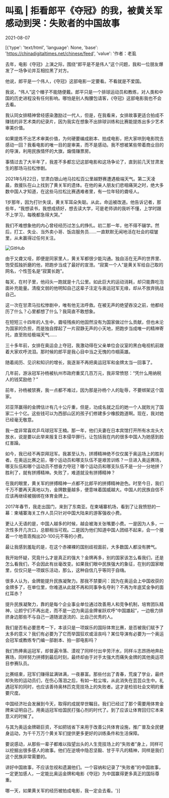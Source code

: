 # 叫虱 | 拒看郎平《夺冠》的我，被黄关军感动到哭：失败者的中国故事

2021-08-07

[{'type': 'text/html', 'language': None, 'base': 'https://chinadigitaltimes.net/chinese/feed', 'value': '作者：老虱

去年，电影《夺冠》上演之际，围绕“郎平是不是伟人”这个问题，我和一位朋友爆发了一场争论并互相拉黑了对方。

他说，郎平是一个伟人，《夺冠》这部电影一定要看。不看就是不爱国。

我说，“伟人”这个帽子不能随便戴。郎平只是一个排球运动员和教练，对人类和中国的历史进程没有任何影响。哪怕是别人掏腰包请客，《夺冠》这部电影我也不会去看。

我认同女排精神曾经感染激励过一代人，但是，在我看来，女排故事更适合拍成不赚钱的非艺术类的纪录片，因为我实在想象不出排球训练和比赛能提炼出多少艺术审美价值。

如果提炼不出艺术审美价值，为何硬要编成剧本、拍成电影，把大家哄到电影院去感动一回？我看电影的唯一目的是审美，而不是感动。我不想被某些带着商业目的的导演，利用民族情怀的大旗，煽情赚票房。

事情过去了大半年了，我差不多都忘记这部电影和这场争论了，直到前几天甘肃发生的那场马拉松惨剧。

2021年5月22日，甘肃白银山地马拉松百公里越野赛遭遇极端天气。第二天凌晨，救援队在山上找到了黄关军的遗体。在他的亲人朋友们悲咽痛哭之时，绝大多数中国人才知道，在这些马拉松比赛遇难者里，有一位年轻的聋哑人。

1岁那年，因为打针失误，黄关军耳朵失聪。从此，命运被改道。他告诉记者，那些年，“我想读书，我想成绩好，想去读大学，可是老师讲的我听不懂，上学时跟不上学习，每晚都急得大哭。”

我们不难想象他的内心曾经经历过怎么的挣扎。初二那一年，他不得不辍学。然后，打工、失业、当外卖小哥、饭店服务员&#8230;&#8230;一直默默无闻地活在社会的褶皱里，从未赢得过任何关注。

![GitHub](https://chinadigitaltimes.net/chinese/files/2021/08/image-1628345923330.png)

由于又聋又哑，即便是同家里人，黄关军都很少能沟通。独自活在无声的世界里、饱受孤独折磨的他，把跑步当成了最好的宣泄。“寂寞一个人”是黄关军给自己取的网名，个性签名是“寂寞长跑”。

每天，在村子里，他闷头一跑就是十几公里。如此巨大的运动消耗，却只能靠吃泡面补充能量。清瘦文弱的他明知自己这辈子注定与奥运冠军无缘，却从不放弃挑战自己。

这一次在甘肃马拉松惨剧中，唯有他无法呼救。在被无声的绝望吞没之前，他都经历了什么？心里都想了什么？我简直不敢想象。

在短短三十四年的人生中，聋哑残疾的他固然没有为国家做过什么贡献，但也未沦为国家的负担，而是独自撑起了一片寂静无声的小天地，把跑步当成唯一的精神寄托，直至败给极端天气&#8230;&#8230;

三十多年前，女排在奥运会上夺冠，我激动得在父亲单位会议室的黑白电视机前跟着大家欢呼流泪。那时候的郎平是我心目中当之无愧的巾帼英雄。

随着阅历、见识和知识的增长，我逐渐不再把奥运冠军和金牌太当一回事了。

几年前，游泳冠军孙杨被杭州市政府重奖几百万元，我非常愤怒：“凭什么用纳税人的钱奖励他？” 

前年，孙杨被禁赛，我一点都不难过，因为那是孙杨个人的耻辱，不要绑架这个国家。

邓亚萍赢得的金牌估计有几十公斤重，但是，功成名就之后的她一个人就败光了国家二十个亿。这些钱可以为西部山区的孩子们修建多少橡胶跑道啊。现在，我对她已经毫无敬意。

我一度非常喜欢乒乓球冠军王楠。那一年，他们夫妻在日本宾馆打开所有水龙头大放水，说是要以此举来报复日本侵华罪行。让包括我在内的很多中国人为她感到脸红害躁。

如今，我已经不再崇拜冠军。我甚至认为，拼搏精神绝不仅仅属于奥运场上的胜利者。在奥运比赛之前，哪个运动员和哪支队伍不是艰苦训练？一旦进入奥运赛场，哪支队伍和哪个运动员不想奋力夺冠？哪个运动员和哪支队伍不是一分一分地拼？胜利了，就有拼搏精神。失败了，难道就没有拼搏精神？

在我的眼里，黄关军的拼搏精神一点都不比郎平的拼搏精神逊色。时至今日，我们千万不要再天真地以为，金牌数量越多，便意味着国威越大。中国人的民族自信不应该再继续被捆绑在体育金牌上。

2017年春节，我走出国门，来到了东南亚。在柬埔寨机场，看到了让我愤怒的一幕：柬埔寨海关工作人员只针对中国大陆来的游客强收小费。

更让人无语的是，中国人越多的时候，越会被海关张嘴要小费。一是因为人多，一次性多开几次口，总额相当可观。二是因为他们知道中国人团结不起来，会一个接着一个地乖乖掏出20-100元不等的小费。

最让我感到羞耻的是，在这个赤裸裸的国别歧视面前，大多数国人都没有脾气。

我开始怀疑，究竟什么才是真正的强大？金牌再多，别的国家该怎么看我们，还是怎么看我们，不会因此有丝毫改变。如果我们眼中民族强大的象征，在别的国家眼里，仅仅只是一项娱乐活动，那么，这种自信几乎等同于自嗨。

很多人认为，金牌能提升民族凝聚力。那我不禁要问：因为在奥运会上中国收获的金牌多了，在单位里，你难道从此就不再和同事争名夺利？不再为年底奖金争的面红耳赤？

提升民族凝聚力，靠的是每个企业事业单位通过改善用人和竞争机制，培育团队精神，让颜宁们不再出走，而不是一边为奥运金牌雀跃欢呼“中国雄起”，一边极力排挤身边那些不与自己一道随波逐流的、比自己优秀的人。

我们是否有必要思考一下，本该只是一项娱乐的国际体育比赛，是否被我们赋予了太多的意义？我们有必要为了它而举国狂欢或沮丧吗？某位导演有必要为一个奥运会冠军或教练专门编一部剧本、拍一部电影吗？

我们热捧奥运冠军，却普遍冷落、漠视了同样付出辛劳汗水，同样斗志昂扬地奔赴赛场，同样努力拼搏到最后时刻，最终却由于对手太强大而痛失金牌的其他奥运项目参赛队员。

比赛结束，冠军们赚得盆满钵满，一夜暴富。那些付出了青春，荒废了学业，最终却失败的运动员们，在伤心落泪之后，有如一粒尘埃，从此消失在芸芸众生中。礼遇冠军的同时，也应该善待奥林匹克竞技场上的失败者。这才是检验社会文明的重要尺度。

中国经济社会发展到今天，取得的成就举世瞩目。我们已经过了那个需要用体育金牌来证明自己，用奥运冠军给国民打强心剂的时代了。到了应该让体育回归它本来意义的时候了。

与其为奥运金牌砸巨资，不如把钱省下来用于改善公共体育设施，推广普及全民健身运动，为千千万万个黄关军们提供更多更好的训练条件和生活保障。

要说感动，从那些一辈子都难以指望出头的人生竞技场上的“失败者”身上，同样可以挖掘出很多感人的故事。他们在逆境中隐忍坚毅、甘于平凡的精神，同样是我们这个民族非常需要的。

讲好中国故事，不应该忽视和遗漏他们。一个容纳和记录了“失败者”的中国故事，一定更加感人，一定能比奥运金牌和电影《夺冠》为中国赢得更多真正的国际尊重。

哪一天，如果黄关军的经历被拍成电影，我一定会去看。'}]